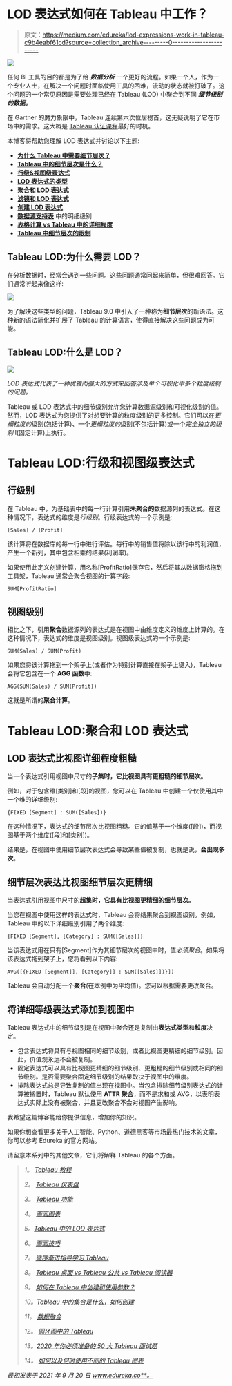 # LOD 表达式如何在 Tableau 中工作？

> 原文：<https://medium.com/edureka/lod-expressions-work-in-tableau-c9b4eabf61cd?source=collection_archive---------0----------------------->

![](img/a00bb80884f51999a58a500f9990f937.png)

任何 BI 工具的目的都是为了给 ***数据分析*** 一个更好的流程。如果一个人，作为一个专业人士，在解决一个问题时面临使用工具的困难，流动的状态就被打破了。这个问题的一个常见原因是需要处理已经在 Tableau (LOD) 中聚合到不同 ***细节级别的数据。***

在 Gartner 的魔力象限中，Tableau 连续第六次位居榜首，这无疑说明了它在市场中的需求。这大概是 [Tableau 认证课程](https://www.edureka.co/tableau-certification-training)最好的时机。

本博客将帮助您理解 LOD 表达式并讨论以下主题:

*   [**为什么 Tableau 中需要细节层次？**](https://www.edureka.co/blog/tableau-lod/#Why_do_you_need_Level_of_Detail_in_Tableau)
*   [**Tableau 中的细节层次是什么？**](https://www.edureka.co/blog/tableau-lod/#What_is_Level_of_Detail_in_Tableau)
*   [**行级&视图级表达式**](https://www.edureka.co/blog/tableau-lod/#Row_Level_and_View_Level_Expressions)
*   [**LOD 表达式的类型**](https://www.edureka.co/blog/tableau-lod/#Types_of_LOD_Expressions)
*   [**聚合和 LOD 表达式**](https://www.edureka.co/blog/tableau-lod/#Aggregation_and_LOD_Expressions)
*   [**滤镜和 LOD 表达式**](https://www.edureka.co/blog/tableau-lod/#Filters_and_LOD_Expressions)
*   [**创建 LOD 表达式**](https://www.edureka.co/blog/tableau-lod/#Creating_LOD_Expressions)
*   [**数据源支持表**](https://www.edureka.co/blog/tableau-lod/#Data_Sources_supporting_Level_Of_Detail_in_Tableau) 中的明细级别
*   [**表格计算 vs Tableau 中的详细程度**](https://www.edureka.co/blog/tableau-lod/#Table_Calculations_vs_LOD)
*   [**Tableau 中细节层次的限制**](https://www.edureka.co/blog/tableau-lod/#Limitations_of_Level_Of_Detail_in_Tableau)

## Tableau LOD:为什么需要 LOD？

在分析数据时，经常会遇到一些问题。这些问题通常问起来简单，但很难回答。它们通常听起来像这样:

![](img/9d39f583ca91d044ab00924e492aeac2.png)

为了解决这些类型的问题，Tableau 9.0 中引入了一种称为**细节层次**的新语法。这种新的语法简化并扩展了 Tableau 的计算语言，使得直接解决这些问题成为可能。

## Tableau LOD:什么是 LOD？

![](img/c0e56a4bfa02ecf41be79c5e21b4e39a.png)

*LOD 表达式代表了一种优雅而强大的方式来回答涉及单个可视化中多个粒度级别的问题。*

Tableau 或 LOD 表达式中的细节级别允许您计算数据源级别和可视化级别的值。然而，LOD 表达式为您提供了对想要计算的粒度级别的更多控制。它们可以在*更细粒度的*级别(包括计算)、一个*更细粒度的*级别(不包括计算)或一个*完全独立的级别* l(固定计算)上执行。

# Tableau LOD:行级和视图级表达式

## 行级别

在 Tableau 中，为基础表中的每一行计算引用**未聚合的**数据源列的表达式。在这种情况下，表达式的维度是*行级别*。行级表达式的一个示例是:

`[Sales] / [Profit]`

该计算将在数据库的每一行中进行评估。每行中的销售值将除以该行中的利润值，产生一个新列，其中包含相乘的结果(利润率)。

如果使用此定义创建计算，用名称[ProfitRatio]保存它，然后将其从数据窗格拖到工具架，Tableau 通常会聚合视图的计算字段:

`SUM[ProfitRatio]`

## 视图级别

相比之下，引用**聚合**数据源列的表达式是在视图中由维度定义的维度上计算的。在这种情况下，表达式的维度是视图级别。视图级表达式的一个示例是:

`SUM(Sales) / SUM(Profit)`

如果您将该计算拖到一个架子上(或者作为特别计算直接在架子上键入)，Tableau 会将它包含在一个 **AGG 函数**中:

`AGG(SUM(Sales) / SUM(Profit))`

这就是所谓的**聚合计算**。

# Tableau LOD:聚合和 LOD 表达式

## LOD 表达式比视图详细程度粗糙

当一个表达式引用视图中尺寸的**子集时，它比视图具有更粗糙的细节层次。**

例如，对于包含维[类别]和[段]的视图，您可以在 Tableau 中创建一个仅使用其中一个维的详细级别:

`{FIXED [Segment] : SUM([Sales])}`

在这种情况下，表达式的细节层次比视图粗糙。它的值基于一个维度([段])，而视图基于两个维度([段]和[类别])。

结果是，在视图中使用细节层次表达式会导致某些值被复制，也就是说，**会出现多次**。

## 细节层次表达比视图细节层次更精细

当表达式引用视图中尺寸的**超集时，它具有比视图更精细的细节层次。**

当您在视图中使用这样的表达式时，Tableau 会将结果聚合到视图级别。例如，Tableau 中的以下详细级别引用了两个维度:

`{FIXED [Segment], [Category] : SUM([Sales])}`

当该表达式用在只有[Segment]作为其细节层次的视图中时，值*必须聚合*。如果将该表达式拖到架子上，您将看到以下内容:

`AVG([{FIXED [Segment]], [Category]] : SUM([Sales]])}])`

Tableau 会自动分配一个**聚合**(在本例中为平均值)。您可以根据需要更改聚合。

## 将详细等级表达式添加到视图中

Tableau 表达式中的细节级别是在视图中聚合还是复制由**表达式类型**和**粒度**决定。

*   包含表达式将具有与视图相同的细节级别，或者比视图更精细的细节级别。因此，价值观永远不会被复制。
*   固定表达式可以具有比视图更精细的细节级别、更粗糙的细节级别或相同的细节级别。是否需要聚合固定细节级别的结果取决于视图中的维度。
*   排除表达式总是导致复制的值出现在视图中。当包含排除细节级别表达式的计算被搁置时，Tableau 默认使用 **ATTR 聚合**，而不是求和或 AVG，以表明表达式实际上没有被聚合，并且更改聚合不会对视图产生影响。

我希望这篇博客能给你提供信息，增加你的知识。

如果你想查看更多关于人工智能、Python、道德黑客等市场最热门技术的文章，你可以参考 Edureka 的官方网站。

请留意本系列中的其他文章，它们将解释 Tableau 的各个方面。

> *1。* [*Tableau 教程*](/edureka/tableau-tutorial-37d2d6a9684b)
> 
> *2。* [*Tableau 仪表盘*](/edureka/tableau-dashboards-3e19dd713bc7)
> 
> *3。* [*Tableau 功能*](/edureka/tableau-functions-ce794b10e588)
> 
> *4。* [*画面图表*](/edureka/tableau-charts-111758e2ea97)
> 
> *5。*[*Tableau 中的 LOD 表达式*](/edureka/tableau-lod-2f650ca1503d)
> 
> *6。* [*画面技巧*](/edureka/tableau-tips-and-tricks-a18bf8991afc)
> 
> *7。* [*循序渐进指导学习 Tableau*](/edureka/tableau-public-942228327953)
> 
> *8。* [*Tableau 桌面 vs Tableau 公共 vs Tableau 阅读器*](/edureka/tableau-desktop-vs-tableau-public-vs-tableau-reader-fbb2a3aa0bac)
> 
> *9。* [*如何在 Tableau 中创建和使用参数？*](/edureka/parameters-in-tableau-ac552e6b0cde-ac552e6b0cde)
> 
> *10。*[*Tableau 中的集合是什么，如何创建*](/edureka/sets-in-tableau-39befe9b7fa1)
> 
> *11。* [*数据融合*](/edureka/tableau-lod-2f650ca1503d)
> 
> *12。* [*圆环图中的 Tableau*](/edureka/donut-chart-in-tableau-a2e6fadf6534)
> 
> *13。*[*2020 年你必须准备的 50 大 Tableau 面试题*](/edureka/tableau-interview-questions-and-answers-4f80523527d)
> 
> *14。* [*如何以及何时使用不同的 Tableau 图表*](/edureka/tableau-charts-111758e2ea97)

*最初发表于 2021 年 9 月 20 日 www.edureka.co**。*